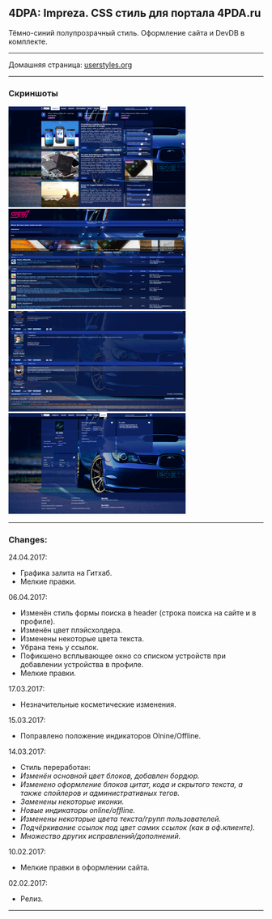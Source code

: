 ## 4DPA: Impreza. CSS стиль для портала 4PDA.ru
Тёмно-синий полупрозрачный стиль. Оформление сайта и DevDB в комплекте.
***
Домашняя страница: [userstyles.org](https://userstyles.org/styles/138409/4pda-impreza)
***
### Скриншоты
<img src="https://raw.githubusercontent.com/LEKS2FAST/4PDA-Style-Impreza/master/Screenshots/site.png" width="350" height="199" /> <img src="https://raw.githubusercontent.com/LEKS2FAST/4PDA-Style-Impreza/master/Screenshots/forum.png" width="350" height="199" />
<img src="https://raw.githubusercontent.com/LEKS2FAST/4PDA-Style-Impreza/master/Screenshots/topic.png" width="350" height="199" /> <img src="https://raw.githubusercontent.com/LEKS2FAST/4PDA-Style-Impreza/master/Screenshots/profile.png" width="350" height="199" />

***

### Changes:
24.04.2017:
- Графика залита на Гитхаб.
- Мелкие правки.

06.04.2017:
- Изменён стиль формы поиска в header (строка поиска на сайте и в профиле).
- Изменён цвет плэйсхолдера.
- Изменены некоторые цвета текста.
- Убрана тень у ссылок.
- Пофикшено всплывающее окно со списком устройств при добавлении устройства в профиле.
- Мелкие правки.

17.03.2017:
- Незначительные косметические изменения.

15.03.2017:
- Поправлено положение индикаторов Olnine/Offline.

14.03.2017:
- Стиль переработан:
- *Изменён основной цвет блоков, добавлен бордюр.*
- *Изменено оформление блоков цитат, кода и скрытого текста, а также спойлеров и административных тегов.*
- *Заменены некоторые иконки.*
- *Новые индикаторы online/offline.*
- *Изменены некоторые цвета текста/групп пользователей.*
- *Подчёркивание ссылок под цвет самих ссылок (как в оф.клиенте).*
- *Множество других исправлений/дополнений.*

10.02.2017:
- Мелкие правки в оформлении сайта.

02.02.2017:
- Релиз.
***
